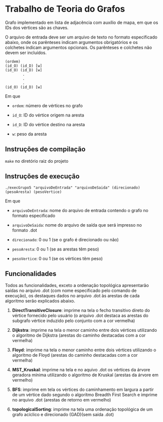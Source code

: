 # Trabalho de Teoria do Grafos

Grafo implementado em lista de adjacência com auxílio de mapa, em que os IDs dos vértices são as chaves. 

O arquivo de entrada deve ser um arquivo de texto no formato especificado abaixo, onde os parênteses indicam argumentos obrigatórios e os colchetes indicam argumentos opcionais. Os parênteses e colchetes não devem ser incluídos.

```
(ordem)
(id_O) (id_D) [w]
(id_O) (id_D) [w]
        .
        .
        .
(id_O) (id_D) [w]
```
Em que 

* `ordem`: número de vértices no grafo

* `id_O`: ID do vértice origem na aresta

* `id_D`: ID do vértice destino na aresta

* `w`: peso da aresta

## Instruções de compilação
`make` no diretório raiz do projeto

## Instruções de execução
```./execGrupo5 "arquivoDeEntrada" "arquivoDeSaida" (direcionado) (pesoAresta) (pesoVertice)```

Em que 

* `arquivoDeEntrada`: nome do arquivo de entrada contendo o grafo no formato especificado

* `arquivoDeSaida`: nome do arquivo de saída que será impresso no formato .dot

* `direcionado`: 0 ou 1 (se o grafo é direcionado ou não)

* `pesoAresta`: 0 ou 1 (se as arestas têm peso)

* `pesoVertice`: 0 ou 1 (se os vértices têm peso)

## Funcionalidades

Todos as funcionalidades, exceto a ordenação topológica apresentarão saídas no arquivo .dot (com nome especificado pelo comando de execução), os destaques dados no arquivo .dot às arestas de cada algoritmo serão explicados abaixo.

1. **DirectTransitiveClosure**: imprime na tela o fecho transitivo direto do vértice fornecido pelo usuário (o arquivo .dot destaca as arestas do subgrafo vértice induzido pelo conjunto com a cor vermelha)

2. **Dijkstra**: imprime na tela o menor caminho entre dois vértices utilizando o algoritmo de Dijkstra (arestas do caminho destacadas com a cor vermelha)

4. **Floyd**: imprime na tela o menor caminho entre dois vértices utilizando o algoritmo de Floyd (arestas do caminho destacadas com a cor vermelha)

5. **MST_Kruskal**: imprime na tela e no aquivo .dot os vértices da árvore geradora mínima utilizando o algoritmo de Kruskal (arestas da árvore em vermelho)

6. **BFS**: imprime em tela os vértices do caminhamento em largura a partir de um vértice dado segundo o algoritmo Breadth First Search e imprime no arquivo .dot (arestas de retorno em vermelho)

7. **topologicalSorting**: imprime na tela uma ordenação topológica de um grafo acíclico e direcionado (GAD)(sem saída .dot)